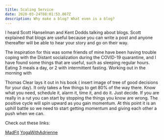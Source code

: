 ```yaml
---
title: Scaling Service
date: 2020-03-24T08:01:53.867Z
description: Why make a blog? What even is a blog?
---
```

I heard Scott Hanselman and Kent Dodds talking about blogs. Scott explained that blogs are useful because you can write a post and anyone thereafter will be able to hear your story and go on their way.

The inspiration for this was some friends of mine have been having trouble coping with the Distant socialization during the COVID-19 quarantine, and I have found some things that are useful, such as sleeping regular hours. Eating 3 meals a day, or 2 with intermittent fasting. Working out in the morning with

Thomas Clear lays it out in his book ( insert image of tree of good decisions for your day). It only takes a few things to get 80% of the way there. Know what you need, schedule it, alarm it, time it, and do it. Just decide. If you are really in a rut you can start by stopping the things you know are wrong. The positive cycle will spin upward as you gain momentum. At this point it is an uphill battle so we need to start getting momentum and giving each other a push when we can.

Check out these links:

[MadFit](https://www.youtube.com/channel/UCpQ34afVgk8cRQBjSJ1xuJQ)
[YogaWithAdrienne](https://www.youtube.com/user/yogawithadriene)